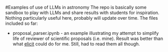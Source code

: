 #Examples of use of LLMs in astronomy
The repo is basically some sandbox to play with LLMs and share results with students for inspiration.
Nothing particularly useful here, probably will update over time. The files included so far:

* proposal_parser.ipynb - an example illustrating my attempt to simplify life of reviewer of scientific proposals (i.e. mine). Result was better than what [elicit](https://elicit.com) could do for me. Still, had to read them all though. 
